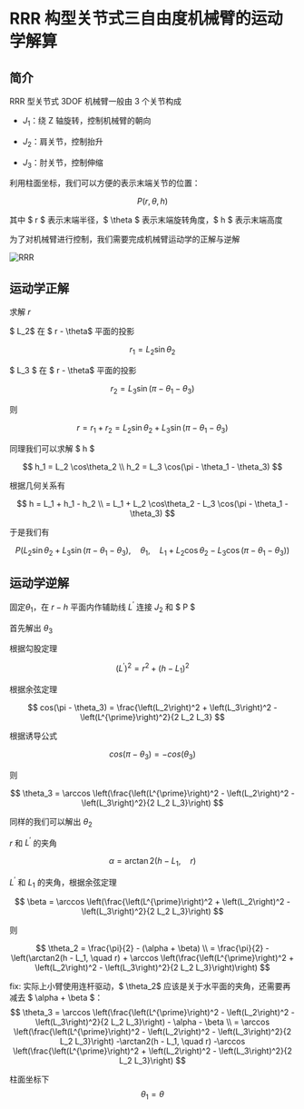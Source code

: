 # RRR 构型关节式三自由度机械臂的运动学解算

## 简介

RRR 型关节式 3DOF 机械臂一般由 3 个关节构成

- $J_1$：绕 Z 轴旋转，控制机械臂的朝向

- $J_2$：肩关节，控制抬升

- $J_3$：肘关节，控制伸缩

利用柱面坐标，我们可以方便的表示末端关节的位置：

$$
P(r, \theta, h)
$$

其中 $ r $ 表示末端半径，$ \theta $ 表示末端旋转角度，$ h $ 表示末端高度

为了对机械臂进行控制，我们需要完成机械臂运动学的正解与逆解

![RRR](https://gitee.com/LanternCX/picx-images-hosting/raw/master/2025-08-09/RRR.9rjpub4btx.webp)

## 运动学正解

求解 $r$

$ L_2$ 在 $ r - \theta$ 平面的投影

$$
r_1 = L_2 \sin\theta_2
$$

$ L_3 $ 在 $ r - \theta$ 平面的投影

$$
r_2 = L_3 \sin(\pi - \theta_1 - \theta_3)
$$

则

$$
r = r_1 + r_2 = L_2\sin\theta_2 +L_3 \sin(\pi - \theta_1 - \theta_3)
$$

同理我们可以求解 $ h $

$$
h_1 = L_2 \cos\theta_2 \\
h_2 = L_3 \cos(\pi - \theta_1 - \theta_3)
$$

根据几何关系有

$$
h = L_1 + h_1 - h_2 \\
= L_1 + L_2 \cos\theta_2 - L_3 \cos(\pi - \theta_1 - \theta_3)
$$

于是我们有

$$
P(L_2\sin\theta_2 +L_3 \sin(\pi - \theta_1 - \theta_3),\quad \theta_1 ,\quad L_1 + L_2 \cos\theta_2 - L_3 \cos(\pi - \theta_1 - \theta_3))
$$

## 运动学逆解

固定$\theta_1$，在 $r-h$ 平面内作辅助线 $L^{\prime}$ 连接 $J_2$ 和 $ P $

首先解出 $\theta_3$

根据勾股定理

$$
\left(L^{\prime}\right)^2 = r^2 + (h - L_1)^2
$$

根据余弦定理

$$
cos(\pi - \theta_3) = \frac{\left(L_2\right)^2 + \left(L_3\right)^2 - \left(L^{\prime}\right)^2}{2 L_2 L_3}
$$

根据诱导公式

$$
cos(\pi - \theta_3) = -cos(\theta_3)
$$

则

$$
\theta_3 = \arccos \left(\frac{\left(L^{\prime}\right)^2 - \left(L_2\right)^2 - \left(L_3\right)^2}{2 L_2 L_3}\right)
$$

同样的我们可以解出 $\theta_2$

$r$ 和 $L^{\prime}$ 的夹角

$$
\alpha = \arctan2(h - L_1, \quad r)
$$

$L^{\prime}$ 和 $L_1$ 的夹角，根据余弦定理

$$
\beta = \arccos \left(\frac{\left(L^{\prime}\right)^2 + \left(L_2\right)^2 - \left(L_3\right)^2}{2 L_2 L_3}\right)
$$

则

$$
\theta_2 = \frac{\pi}{2} - (\alpha + \beta) \\
 = \frac{\pi}{2} - \left(\arctan2(h - L_1, \quad r) + \arccos \left(\frac{\left(L^{\prime}\right)^2 + \left(L_2\right)^2 - \left(L_3\right)^2}{2 L_2 L_3}\right)\right)
$$

fix: 实际上小臂使用连杆驱动，$ \theta_2$ 应该是关于水平面的夹角，还需要再减去 $ \alpha + \beta $：
$$
\theta_3 = \arccos \left(\frac{\left(L^{\prime}\right)^2 - \left(L_2\right)^2 - \left(L_3\right)^2}{2 L_2 L_3}\right) - \alpha - \beta \\
= \arccos \left(\frac{\left(L^{\prime}\right)^2 - \left(L_2\right)^2 - \left(L_3\right)^2}{2 L_2 L_3}\right) -\arctan2(h - L_1, \quad r) -\arccos \left(\frac{\left(L^{\prime}\right)^2 + \left(L_2\right)^2 - \left(L_3\right)^2}{2 L_2 L_3}\right)
$$


柱面坐标下
$$
\theta_1 = \theta
$$
